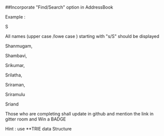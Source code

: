 ##Incorporate "Find/Search" option in AddressBook

Example :

   S

All names (upper case /lowe case ) starting with "s/S" should be displayed



Shanmugam,

Shambavi,

Srikumar,

Srilatha,

Sriraman,

Sriramulu

Sriand



Those who are completing shall update in github and mention the link in gitter room  and Win a BADGE

Hint : use **TRIE data Structure

